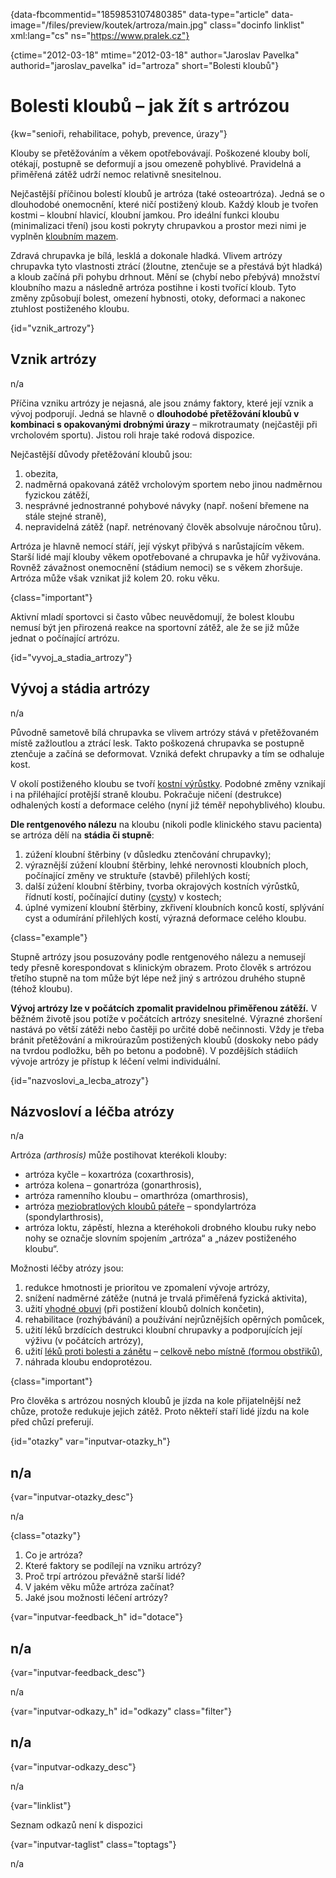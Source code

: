 
{data-fbcommentid="1859853107480385" data-type="article" data-image="/files/preview/koutek/artroza/main.jpg" class="docinfo linklist" xml:lang="cs" ns="https://www.pralek.cz"}

{ctime="2012-03-18" mtime="2012-03-18" author="Jaroslav Pavelka" authorid="jaroslav_pavelka" id="artroza" short="Bolesti kloubů"}

# Bolesti kloubů – jak žít s artrózou

<!-- generated attribute kw by user_udpatekw.sh on 2020-04-17, do not edit -->

{kw="senioři, rehabilitace, pohyb, prevence, úrazy"}

Klouby se přetěžováním a věkem opotřebovávají. Poškozené klouby bolí, otékají, postupně se deformují a jsou omezeně pohyblivé. Pravidelná a přiměřená zátěž udrží nemoc relativně snesitelnou.

Nejčastější příčinou bolestí kloubů je artróza (také osteoartróza). Jedná se o dlouhodobé onemocnění, které ničí postižený kloub. Každý kloub je tvořen kostmi – kloubní hlavicí, kloubní jamkou. Pro ideální funkci kloubu (minimalizaci tření) jsou kosti pokryty chrupavkou a prostor mezi nimi je vyplněn [kloubním mazem][1].

Zdravá chrupavka je bílá, lesklá a dokonale hladká. Vlivem artrózy chrupavka tyto vlastnosti ztrácí (žloutne, ztenčuje se a přestává být hladká) a kloub začíná při pohybu drhnout. Mění se (chybí nebo přebývá) množství kloubního mazu a následně artróza postihne i kosti tvořící kloub. Tyto změny způsobují bolest, omezení hybnosti, otoky, deformaci a nakonec ztuhlost postiženého kloubu.

{id="vznik_artrozy"}

## Vznik artrózy

n/a

Příčina vzniku artrózy je nejasná, ale jsou známy faktory, které její vznik a vývoj podporují. Jedná se hlavně o **dlouhodobé přetěžování kloubů v kombinaci s opakovanými drobnými úrazy** – mikrotraumaty (nejčastěji při vrcholovém sportu). Jistou roli hraje také rodová dispozice.

Nejčastější důvody přetěžování kloubů jsou:

  1. obezita,
  2. nadměrná opakovaná zátěž vrcholovým sportem nebo jinou nadměrnou fyzickou zátěží,
  3. nesprávné jednostranné pohybové návyky (např. nošení břemene na stále stejné straně),
  4. nepravidelná zátěž (např. netrénovaný člověk absolvuje náročnou tůru).

Artróza je hlavně nemocí stáří, její výskyt přibývá s narůstajícím věkem. Starší lidé mají klouby věkem opotřebované a chrupavka je hůř vyživována. Rovněž závažnost onemocnění (stádium nemoci) se s věkem zhoršuje. Artróza může však vznikat již kolem 20. roku věku.

{class="important"}

Aktivní mladí sportovci si často vůbec neuvědomují, že bolest kloubu nemusí být jen přirozená reakce na sportovní zátěž, ale že se již může jednat o počínající artrózu.

{id="vyvoj\_a\_stadia_artrozy"}

## Vývoj a stádia artrózy

n/a

Původně sametově bílá chrupavka se vlivem artrózy stává v přetěžovaném místě zažloutlou a ztrácí lesk. Takto poškozená chrupavka se postupně ztenčuje a začíná se deformovat. Vzniká defekt chrupavky a tím se odhaluje kost.

V okolí postiženého kloubu se tvoří [kostní výrůstky][2]. Podobné změny vznikají i na přiléhající protější straně kloubu. Pokračuje ničení (destrukce) odhalených kostí a deformace celého (nyní již téměř nepohyblivého) kloubu.

**Dle rentgenového nálezu** na kloubu (nikoli podle klinického stavu pacienta) se artróza dělí na **stádia či stupně**:

  1. zúžení kloubní štěrbiny (v důsledku ztenčování chrupavky);
  2. výraznější zúžení kloubní štěrbiny, lehké nerovnosti kloubních ploch, počínající změny ve struktuře (stavbě) přilehlých kostí;
  3. další zúžení kloubní štěrbiny, tvorba okrajových kostních výrůstků, řídnutí kostí, počínající dutiny ([cysty][3]) v kostech;
  4. úplné vymizení kloubní štěrbiny, zkřivení kloubních konců kostí, splývání cyst a odumírání přilehlých kostí, výrazná deformace celého kloubu.

{class="example"}

Stupně artrózy jsou posuzovány podle rentgenového nálezu a nemusejí tedy přesně korespondovat s klinickým obrazem. Proto člověk s artrózou třetího stupně na tom může být lépe než jiný s artrózou druhého stupně (téhož kloubu).

**Vývoj artrózy lze v počátcích zpomalit pravidelnou přiměřenou zátěží.** V běžném životě jsou potíže v počátcích artrózy snesitelné. Výrazné zhoršení nastává po větší zátěži nebo častěji po určité době nečinnosti. Vždy je třeba bránit přetěžování a mikroúrazům postižených kloubů (doskoky nebo pády na tvrdou podložku, běh po betonu a podobně). V pozdějších stádiích vývoje artrózy je přístup k léčení velmi individuální.

{id="nazvoslovi\_a\_lecba_atrozy"}

## Názvosloví a léčba atrózy

n/a

Artróza _(arthrosis)_ může postihovat kterékoli klouby:

  * artróza kyčle – koxartróza (coxarthrosis),
  * artróza kolena – gonartróza (gonarthrosis),
  * artróza ramenního kloubu – omarthróza (omarthrosis),
  * artróza [meziobratlových kloubů páteře][4] – spondylartróza (spondylarthrosis),
  * artróza loktu, zápěstí, hlezna a kteréhokoli drobného kloubu ruky nebo nohy se označje slovním spojením „artróza“ a „název postiženého kloubu“.

Možnosti léčby atrózy jsou:

  1. redukce hmotnosti je prioritou ve zpomalení vývoje artrózy,
  2. snížení nadměrné zátěže (nutná je trvalá přiměřená fyzická aktivita),
  3. užití [vhodné obuvi][5] (při postižení kloubů dolních končetin),
  4. rehabilitace (rozhýbávání) a používání nejrůznějších opěrných pomůcek,
  5. užití léků brzdících destrukci kloubní chrupavky a podporujících její výživu (v počátcích artrózy),
  6. užití [léků proti bolesti a zánětu][6] – [celkově nebo místně (formou obstřiků)][7],
  7. náhrada kloubu endoprotézou.

{class="important"}

Pro člověka s artrózou nosných kloubů je jízda na kole přijatelnější než chůze, protože redukuje jejich zátěž. Proto někteří staří lidé jízdu na kole před chůzí preferují.

{id="otazky" var="inputvar-otazky_h"}

## n/a

{var="inputvar-otazky_desc"}

n/a

{class="otazky"}

  1. Co je artróza?
  2. Které faktory se podílejí na vzniku artrózy?
  3. Proč trpí artrózou převážně starší lidé?
  4. V jakém věku může artróza začínat?
  5. Jaké jsou možnosti léčení artrózy?

{var="inputvar-feedback_h" id="dotace"}

## n/a

{var="inputvar-feedback_desc"}

n/a

{var="inputvar-odkazy_h" id="odkazy" class="filter"}

## n/a

{var="inputvar-odkazy_desc"}

n/a

{var="linklist"}

Seznam odkazů není k dispozici

{var="inputvar-taglist" class="toptags"}

n/a

 [1]: onemocneni_slach
 [2]: patni_ostruha
 [3]: nezhoubne_nadory
 [4]: bolesti_v_zadech_houser
 [5]: vhodna_obuv
 [6]: leky_proti_bolesti
 [7]: lekove_formy

